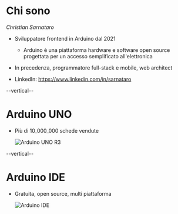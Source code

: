 # Chi sono

*Christian Sarnataro*

* Sviluppatore frontend in Arduino dal 2021
    - Arduino è una piattaforma hardware e software open source 
      progettata per un accesso semplificato all'elettronica   


* In precedenza, programmatore full-stack e mobile, web architect

* LinkedIn: https://www.linkedin.com/in/sarnataro

--vertical--

# Arduino UNO 

- Più di 10_000_000 schede vendute

    ![Arduino UNO R3](/slides/images/uno-r3-transparent.png) <!-- .element: class="h-[50vh] inline" -->

--vertical--

# Arduino IDE

- Gratuita, open source, multi piattaforma

    ![Arduino IDE](/slides/images/arduino_ide_big.png)
